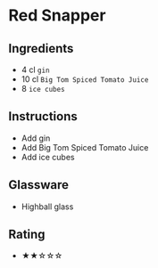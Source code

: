 # Red Snapper

## Ingredients
- 4 cl `gin`
- 10 cl `Big Tom Spiced Tomato Juice`
- 8 `ice cubes`

## Instructions
- Add gin
- Add Big Tom Spiced Tomato Juice
- Add ice cubes

## Glassware
- Highball glass

## Rating
- ★★☆☆☆